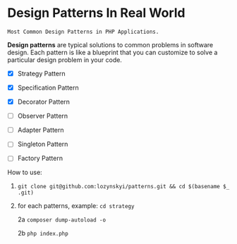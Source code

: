 # Design Patterns In Real World
    Most Common Design Patterns in PHP Applications.

**Design patterns** are typical solutions to common problems
in software design. Each pattern is like a blueprint
that you can customize to solve a particular
design problem in your code.

- [x] Strategy Pattern
- [x] Specification Pattern
- [x] Decorator Pattern
- [ ] Observer Pattern
- [ ] Adapter Pattern
- [ ] Singleton Pattern
- [ ] Factory Pattern


How to use:

1. `git clone git@github.com:lozynskyi/patterns.git && cd $(basename $_ .git)`
2. for each patterns, example: `cd strategy`

    2a `composer dump-autoload -o`
    
    2b `php index.php`

